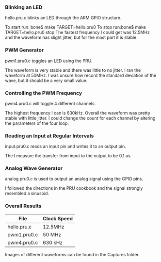 ### Blinking an LED
hello.pru.c blinks an LED through the ARM GPIO structure.

To start run: bone$ make TARGET=hello.pru0 
To stop run:bone$ make TARGET=hello.pru0 stop
The fastest frequency I could get was 12.5MHz and the waveform has slight jitter, but for the most part it is stable. 

### PWM Generator
pwm1.pru0.c toggles an LED using the PRU.

The waveform is very stable and there was little to no jitter. I ran the waveform at 50MHz. 
I was unsure how record the standard deviation of the wave, but it should be a very small value.

### Controlling the PWM Frequency
pwm4.pru0.c will toggle 4 different channels.

The highest frequency I can is 630kHz. Overall the waveform was pretty stable with little jitter. 
I could change the count for each channel by altering the parameters of the four loop.

### Reading an Input at Regular Intervals
input.pru0.c reads an input pin and writes it to an output pin.

The I measure the transfer from input to the output to be 0.1 us.

### Analog Wave Generator
analog.pru0.c is used to output an analog signal using the GPIO pins. 

I followed the directions in the PRU cookbook and the signal strongly resembled a sinusoid.

### Overall Results
| File | Clock Speed |
| ----------- | ----------- |
|  hello.pru.c | 12.5MHz |
|  pwm1.pru0.c | 50 MHz |
|  pwm4.pru0.c | 630 kHz |

Images of different waveforms can be found in the Captures folder.
